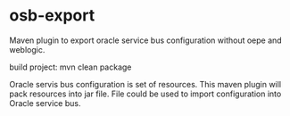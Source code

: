 osb-export
==========

Maven plugin to export oracle service bus configuration without oepe and weblogic.

build project:
mvn clean package


Oracle servis bus configuration is set of resources. This maven plugin will pack resources into jar file. File could be used to import configuration into Oracle service bus.
